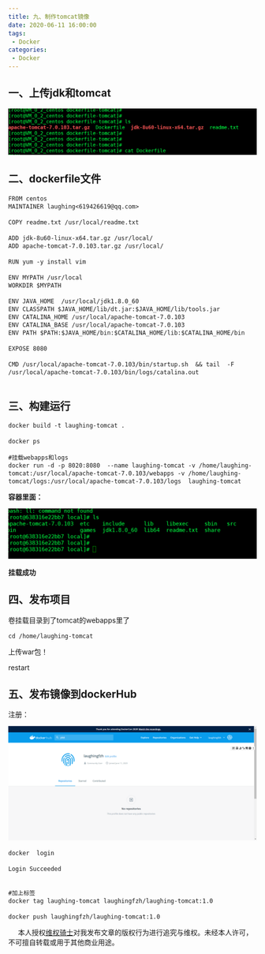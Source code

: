 ```yaml
---
title: 九、制作tomcat镜像
date: 2020-06-11 16:00:00
tags:
 - Docker
categories:
 - Docker
---
```






## 一、上传jdk和tomcat



![logo](./21.png)

## 二、dockerfile文件

```
FROM centos
MAINTAINER laughing<619426619@qq.com>

COPY readme.txt /usr/local/readme.txt

ADD jdk-8u60-linux-x64.tar.gz /usr/local/
ADD apache-tomcat-7.0.103.tar.gz /usr/local/

RUN yum -y install vim

ENV MYPATH /usr/local
WORKDIR $MYPATH

ENV JAVA_HOME  /usr/local/jdk1.8.0_60
ENV CLASSPATH $JAVA_HOME/lib/dt.jar:$JAVA_HOME/lib/tools.jar
ENV CATALINA_HOME /usr/local/apache-tomcat-7.0.103
ENV CATALINA_BASE /usr/local/apache-tomcat-7.0.103
ENV PATH $PATH:$JAVA_HOME/bin:$CATALINA_HOME/lib:$CATALINA_HOME/bin

EXPOSE 8080

CMD /usr/local/apache-tomcat-7.0.103/bin/startup.sh  && tail  -F /usr/local/apache-tomcat-7.0.103/bin/logs/catalina.out


```



## 三、构建运行



```
docker build -t laughing-tomcat .

docker ps 

#挂载webapps和logs
docker run -d -p 8020:8080  --name laughing-tomcat -v /home/laughing-tomcat:/usr/local/apache-tomcat-7.0.103/webapps -v /home/laughing-tomcat/logs:/usr/local/apache-tomcat-7.0.103/logs  laughing-tomcat

```

**容器里面：**

![logo](./22.png)



**挂载成功**



## 四、发布项目

卷挂载目录到了tomcat的webapps里了<br>

```
cd /home/laughing-tomcat
```

上传war包！<br>

restart<br>



## 五、发布镜像到dockerHub

注册：

![logo](./23.png)



```
docker  login

Login Succeeded


#加上标签
docker tag laughing-tomcat laughingfzh/laughing-tomcat:1.0

docker push laughingfzh/laughing-tomcat:1.0 
```



























&nbsp;&nbsp;&nbsp;&nbsp; 本人授权[维权骑士](http://rightknights.com)对我发布文章的版权行为进行追究与维权。未经本人许可，不可擅自转载或用于其他商业用途。



